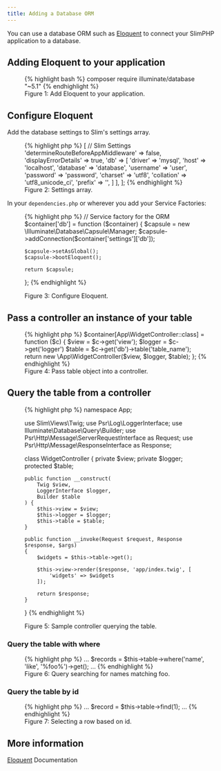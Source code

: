 ```yaml
---
title: Adding a Database ORM
---
```


You can use a database ORM such as [Eloquent](https://laravel.com/docs/5.1/eloquent) to connect your SlimPHP application to a database.

## Adding Eloquent to your application

<figure>
{% highlight bash %}
composer require illuminate/database "~5.1"
{% endhighlight %}
<figcaption>Figure 1: Add Eloquent to your application.</figcaption>
</figure>

## Configure Eloquent

Add the database settings to Slim's settings array.

<figure>
{% highlight php %}
<?php
return [
    'settings' => [
        // Slim Settings
        'determineRouteBeforeAppMiddleware' => false,
        'displayErrorDetails' => true,
        'db' => [
            'driver' => 'mysql',
            'host' => 'localhost',
            'database' => 'database',
            'username' => 'user',
            'password' => 'password',
            'charset'   => 'utf8',
            'collation' => 'utf8_unicode_ci',
            'prefix'    => '',
        ]
    ],
];
{% endhighlight %}
<figcaption>Figure 2: Settings array.</figcaption>
</figure>

In your `dependencies.php` or wherever you add your Service Factories:

<figure>
{% highlight php %}
// Service factory for the ORM
$container['db'] = function ($container) {
    $capsule = new \Illuminate\Database\Capsule\Manager;
    $capsule->addConnection($container['settings']['db']);

    $capsule->setAsGlobal();
    $capsule->bootEloquent();

    return $capsule;
};
{% endhighlight %}
<figcaption>Figure 3: Configure Eloquent.</figcaption>
</figure>

## Pass a controller an instance of your table

<figure>
{% highlight php %}
$container[App\WidgetController::class] = function ($c) {
    $view = $c->get('view');
    $logger = $c->get('logger')
    $table = $c->get('db')->table('table_name');
    return new \App\WidgetController($view, $logger, $table);
};
{% endhighlight %}
<figcaption>Figure 4: Pass table object into a controller.</figcaption>
</figure>

## Query the table from a controller

<figure>
{% highlight php %}
<?php

namespace App;

use Slim\Views\Twig;
use Psr\Log\LoggerInterface;
use Illuminate\Database\Query\Builder;
use Psr\Http\Message\ServerRequestInterface as Request;
use Psr\Http\Message\ResponseInterface as Response;

class WidgetController
{
    private $view;
    private $logger;
    protected $table;

    public function __construct(
        Twig $view,
        LoggerInterface $logger,
        Builder $table
    ) {
        $this->view = $view;
        $this->logger = $logger;
        $this->table = $table;
    }

    public function __invoke(Request $request, Response $response, $args)
    {
        $widgets = $this->table->get();

        $this->view->render($response, 'app/index.twig', [
            'widgets' => $widgets
        ]);

        return $response;
    }
}
{% endhighlight %}
<figcaption>Figure 5: Sample controller querying the table.</figcaption>
</figure>

### Query the table with where

<figure>
{% highlight php %}
...
$records = $this->table->where('name', 'like', '%foo%')->get();
...
{% endhighlight %}
<figcaption>Figure 6: Query searching for names matching foo.</figcaption>
</figure>

### Query the table by id

<figure>
{% highlight php %}
...
$record = $this->table->find(1);
...
{% endhighlight %}
<figcaption>Figure 7: Selecting a row based on id.</figcaption>
</figure>

## More information

[Eloquent](https://laravel.com/docs/5.1/eloquent) Documentation
